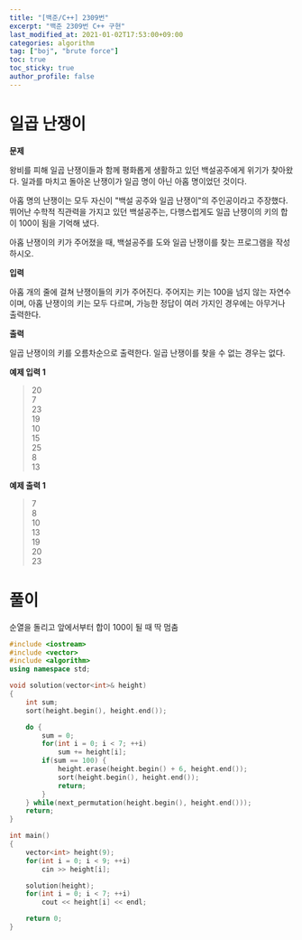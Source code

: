```yaml
---
title: "[백준/C++] 2309번"
excerpt: "백준 2309번 C++ 구현"
last_modified_at: 2021-01-02T17:53:00+09:00
categories: algorithm
tag: ["boj", "brute force"]
toc: true
toc_sticky: true
author_profile: false
---
```


# 일곱 난쟁이

**문제**

왕비를 피해 일곱 난쟁이들과 함께 평화롭게 생활하고 있던 백설공주에게 위기가 찾아왔다. 일과를 마치고 돌아온 난쟁이가 일곱 명이 아닌 아홉 명이었던 것이다.

아홉 명의 난쟁이는 모두 자신이 "백설 공주와 일곱 난쟁이"의 주인공이라고 주장했다. 뛰어난 수학적 직관력을 가지고 있던 백설공주는, 다행스럽게도 일곱 난쟁이의 키의 합이 100이 됨을 기억해 냈다.

아홉 난쟁이의 키가 주어졌을 때, 백설공주를 도와 일곱 난쟁이를 찾는 프로그램을 작성하시오.

**입력**

아홉 개의 줄에 걸쳐 난쟁이들의 키가 주어진다. 주어지는 키는 100을 넘지 않는 자연수이며, 아홉 난쟁이의 키는 모두 다르며, 가능한 정답이 여러 가지인 경우에는 아무거나 출력한다.

**출력**

일곱 난쟁이의 키를 오름차순으로 출력한다. 일곱 난쟁이를 찾을 수 없는 경우는 없다.

**예제 입력 1**

> 20  
> 7  
> 23  
> 19  
> 10  
> 15  
> 25  
> 8  
> 13  

**예제 출력 1**

> 7  
> 8  
> 10  
> 13  
> 19  
> 20  
> 23  

# 풀이

순열을 돌리고 앞에서부터 합이 100이 될 때 딱 멈춤

``` c++
#include <iostream>
#include <vector>
#include <algorithm>
using namespace std;

void solution(vector<int>& height)
{
	int sum;
	sort(height.begin(), height.end());

	do {
		sum = 0;
		for(int i = 0; i < 7; ++i)
			sum += height[i];
		if(sum == 100) {
			height.erase(height.begin() + 6, height.end());
			sort(height.begin(), height.end());
			return;
		}
	} while(next_permutation(height.begin(), height.end()));
	return;
}

int main()
{
	vector<int> height(9);
	for(int i = 0; i < 9; ++i)
		cin >> height[i];

	solution(height);
	for(int i = 0; i < 7; ++i)
		cout << height[i] << endl;

	return 0;
}
```